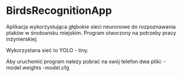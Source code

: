 # BirdsRecognitionApp
Aplikacja wykorzystująca głębokie sieci neuronowe do rozpoznawania ptaków w środowisku miejskim. 
Program stworzony na potrzeby pracy inżynierskiej.

Wykorzystana sieć to YOLO - tiny.

Aby uruchomić program należy pobrać na swój telefon dwa pliki:
-model.weights
-model.cfg
